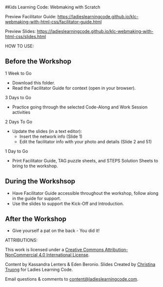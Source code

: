 #Kids Learning Code: Webmaking with Scratch

Preview Facilitator Guide: https://ladieslearningcode.github.io/klc-webmaking-with-html-css/facilitator-guide.html

Preview Slides: https://ladieslearningcode.github.io/klc-webmaking-with-html-css/slides.html

HOW TO USE:
## Before the Workshop
1 Week to Go

* Download this folder.
* Read the Facilitator Guide for context (open in your browser).

3 Days to Go

* Practice going through the selected Code-Along and Work Session activities

2 Days To Go

* Update the slides (in a text editor):
    * Insert the network info (Slide 1)
    * Edit the facilitator info with your photo and details (Slide 2 and 51)

1 Day to Go

* Print Facilitator Guide, TAG puzzle sheets, and STEPS Solution Sheets to bring to the workshop.

## During the Workshsop
* Have Facilitator Guide accessible throughout the workshop, follow along in the guide for support.
* Use the slides to support the Kick-Off and Introduction.

## After the Workshop
* Give yourself a pat on the back - You did it!


ATTRIBUTIONS:

This work is licensed under a <a rel="license" href="http://creativecommons.org/licenses/by-nc/4.0/">Creative Commons Attribution-NonCommercial 4.0 International License</a>.

Content by Kassandra Lenters & Eden Beronio. Slides Created by [Christina Truong](http://twitter.com/christinatruong) for Ladies Learning Code.

Email questions & comments to <content@ladieslearningcode.com>.
